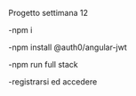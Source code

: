 Progetto settimana 12 

-npm i

-npm install @auth0/angular-jwt

-npm run full stack

-registrarsi ed accedere
